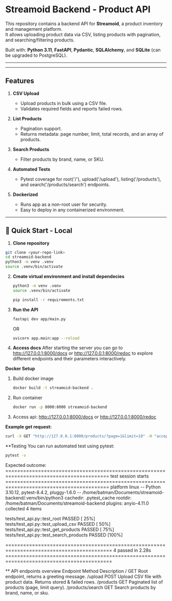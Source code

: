 # Streamoid Backend - Product API

This repository contains a backend API for **Streamoid**, a product inventory and management platform.  
It allows uploading product data via CSV, listing products with pagination, and searching/filtering products.

Built with: **Python 3.11**, **FastAPI**, **Pydantic**, **SQLAlchemy**, and **SQLite** (can be upgraded to PostgreSQL).

---


---

## Features

1. **CSV Upload**
   - Upload products in bulk using a CSV file.
   - Validates required fields and reports failed rows.

2. **List Products**
   - Pagination support.
   - Returns metadata: page number, limit, total records, and an array of products.

3. **Search Products**
   - Filter products by brand, name, or SKU.

4. **Automated Tests**
   - Pytest coverage for root('/'), upload('/upload'), listing('/products'), and search('/products/search') endpoints.

6. **Dockerized**
   - Runs app as a non-root user for security.
   - Easy to deploy in any containerized environment.

---

## 🚀 Quick Start - Local

1. **Clone repository**
```bash
git clone <your-repo-link>
cd streamoid-backend
python3 -m venv .venv
source .venv/bin/activate
```

2. **Create virtual environment and install dependecies**
   ```bash
   python3 -m venv .venv
   source .venv/bin/activate

   pip install -r requirements.txt
   ```

3. **Run the API**
   ```bash
   fastapi dev app/main.py
   ```

   OR

   ```bash
   uvicorn app.main:app --reload
   ```

4. **Access docs**
   After starting the server you can go to http://127.0.0.1:8000/docs or http://127.0.0.1:8000/redoc to explore different endpoints and their parameters interactively.


**Docker Setup**

1. Build docker image
   ```bash
   docker build -t streamoid-backend .
   ```
2. Run container
   ```bash
   docker run -p 8000:8000 streamoid-backend
   ```
3. Access api: http://127.0.0.1:8000/docs or http://127.0.0.1:8000/redoc


**Example get request:**
```bash
curl -X GET "http://127.0.0.1:8000/products/?page=1&limit=10" -H "accept: application/json"
```

**Testing
You can run automated test using pytest:
```bash
pytest -v
```
Expected outcome:
========================================================================================= test session starts =========================================================================================
platform linux -- Python 3.10.12, pytest-8.4.2, pluggy-1.6.0 -- /home/batman/Documents/streamoid-backend/.venv/bin/python3
cachedir: .pytest_cache
rootdir: /home/batman/Documents/streamoid-backend
plugins: anyio-4.11.0
collected 4 items                                                                                                                                                                                     

tests/test_api.py::test_root PASSED                                                                                                                                                             [ 25%]
tests/test_api.py::test_upload_csv PASSED                                                                                                                                                       [ 50%]
tests/test_api.py::test_get_products PASSED                                                                                                                                                     [ 75%]
tests/test_api.py::test_search_products PASSED                                                                                                                                                  [100%]

========================================================================================== 4 passed in 2.28s ==========================================================================================


** API endpoints overview
Endpoint	        Method	Description
/	                GET	    Root endpoint, returns a greeting message.
/upload	          POST	  Upload CSV file with product data. Returns stored & failed rows.
/products	        GET	    Paginated list of products (page, limit query).
/products/search	GET	    Search products by brand, name, or sku.
